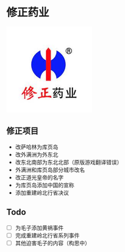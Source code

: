 # 修正药业
![LOGO](./thumbnail.png)
## 修正项目
- 改萨哈林为库页岛
- 改外满洲为外东北
- 改东北南部为东北北部（原版游戏翻译错误）
- 外满洲和库页岛部分城市改名
- 改正道光皇帝的名字
- 为库页岛添加中国的宣称
- 添加重建岭北行省决议
## Todo
- [ ] 为毛子添加黄祸事件
- [ ] 完成重建岭北行省系列事件
- [ ] 其他迫害毛子的内容（构思中）